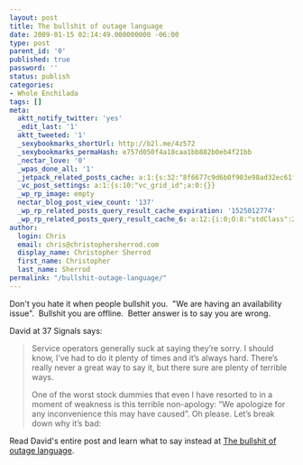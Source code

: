 ```yaml
---
layout: post
title: The bullshit of outage language
date: 2009-01-15 02:14:49.000000000 -06:00
type: post
parent_id: '0'
published: true
password: ''
status: publish
categories:
- Whole Enchilada
tags: []
meta:
  aktt_notify_twitter: 'yes'
  _edit_last: '1'
  aktt_tweeted: '1'
  _sexybookmarks_shortUrl: http://b2l.me/4z572
  _sexybookmarks_permaHash: e757d050f4a18caa1bb882b0eb4f21bb
  _nectar_love: '0'
  _wpas_done_all: '1'
  _jetpack_related_posts_cache: a:1:{s:32:"8f6677c9d6b0f903e98ad32ec61f8deb";a:2:{s:7:"expires";i:1499400689;s:7:"payload";a:3:{i:0;a:1:{s:2:"id";i:1305;}i:1;a:1:{s:2:"id";i:135;}i:2;a:1:{s:2:"id";i:1403;}}}}
  _vc_post_settings: a:1:{s:10:"vc_grid_id";a:0:{}}
  _wp_rp_image: empty
  nectar_blog_post_view_count: '137'
  _wp_rp_related_posts_query_result_cache_expiration: '1525012774'
  _wp_rp_related_posts_query_result_cache_6: a:12:{i:0;O:8:"stdClass":2:{s:7:"post_id";s:4:"3233";s:5:"score";s:17:"51.03302069171502";}i:1;O:8:"stdClass":2:{s:7:"post_id";s:4:"1436";s:5:"score";s:17:"51.03302069171502";}i:2;O:8:"stdClass":2:{s:7:"post_id";s:4:"1142";s:5:"score";s:17:"51.03302069171502";}i:3;O:8:"stdClass":2:{s:7:"post_id";s:4:"1411";s:5:"score";s:17:"49.66341627484776";}i:4;O:8:"stdClass":2:{s:7:"post_id";s:3:"783";s:5:"score";s:18:"18.753502576943877";}i:5;O:8:"stdClass":2:{s:7:"post_id";s:3:"298";s:5:"score";s:18:"13.914696049266883";}i:6;O:8:"stdClass":2:{s:7:"post_id";s:4:"2074";s:5:"score";s:18:"12.340733903029053";}i:7;O:8:"stdClass":2:{s:7:"post_id";s:4:"1911";s:5:"score";s:18:"12.340733903029053";}i:8;O:8:"stdClass":2:{s:7:"post_id";s:4:"1363";s:5:"score";s:18:"12.340733903029053";}i:9;O:8:"stdClass":2:{s:7:"post_id";s:3:"270";s:5:"score";s:18:"12.340733903029053";}i:10;O:8:"stdClass":2:{s:7:"post_id";s:3:"179";s:5:"score";s:18:"12.340733903029053";}i:11;O:8:"stdClass":2:{s:7:"post_id";s:3:"725";s:5:"score";s:18:"11.782059702383707";}}
author:
  login: Chris
  email: chris@christophersherrod.com
  display_name: Christopher Sherrod
  first_name: Christopher
  last_name: Sherrod
permalink: "/bullshit-outage-language/"
---
```

<p>Don't you hate it when people bullshit you.  "We are having an availability issue".  Bullshit you are offline.  Better answer is to say you are wrong.</p>
<p>David at 37 Signals says:</p>
<blockquote><p>Service operators generally suck at saying they’re sorry. I should know, I’ve had to do it plenty of times and it’s always hard. There’s really never a great way to say it, but there sure are plenty of terrible ways.</p>
<p>One of the worst stock dummies that even I have resorted to in a moment of weakness is this terrible non-apology: “We apologize for any inconvenience this may have caused”. Oh please. Let’s break down why it’s bad:</p></blockquote>
<p>Read David's entire post and learn what to say instead at <a href="http://www.37signals.com/svn/posts/1528-the-bullshit-of-outage-language" rel="nofollow">The bullshit of outage language</a>.</p>
